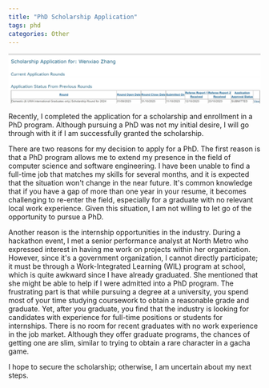 ```yaml
---
title: "PhD Scholarship Application"
tags: phd
categories: Other
---
```




![scholarship](/assets/source/image/blog/phd-scholarship-application.png)


Recently, I completed the application for a scholarship and enrollment in a PhD program. Although pursuing a PhD was not my initial desire, I will go through with it if I am successfully granted the scholarship.

There are two reasons for my decision to apply for a PhD. The first reason is that a PhD program allows me to extend my presence in the field of computer science and software engineering. I have been unable to find a full-time job that matches my skills for several months, and it is expected that the situation won't change in the near future. It's common knowledge that if you have a gap of more than one year in your resume, it becomes challenging to re-enter the field, especially for a graduate with no relevant local work experience. Given this situation, I am not willing to let go of the opportunity to pursue a PhD.

Another reason is the internship opportunities in the industry. During a hackathon event, I met a senior performance analyst at North Metro who expressed interest in having me work on projects within her organization. However, since it's a government organization, I cannot directly participate; it must be through a Work-Integrated Learning (WIL) program at school, which is quite awkward since I have already graduated. She mentioned that she might be able to help if I were admitted into a PhD program. The frustrating part is that while pursuing a degree at a university, you spend most of your time studying coursework to obtain a reasonable grade and graduate. Yet, after you graduate, you find that the industry is looking for candidates with experience for full-time positions or students for internships. There is no room for recent graduates with no work experience in the job market. Although they offer graduate programs, the chances of getting one are slim, similar to trying to obtain a rare character in a gacha game.

I hope to secure the scholarship; otherwise, I am uncertain about my next steps.